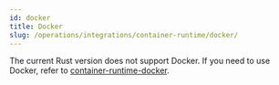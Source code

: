 ```yaml
---
id: docker
title: Docker
slug: /operations/integrations/container-runtime/docker/
---
```


The current Rust version does not support Docker. If you need to use Docker,
refer to [container-runtime-docker](../../../../versioned_docs/version-v2.1.x/operations/integrations/container-runtime/docker.md).
